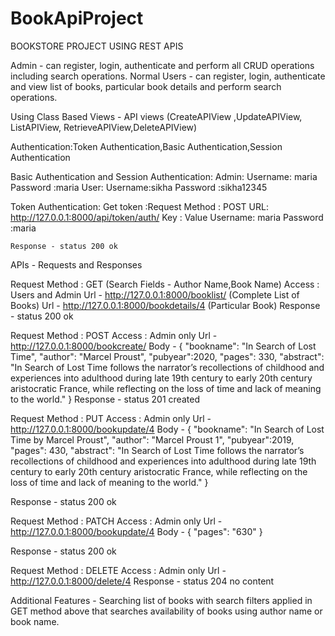 # BookApiProject
BOOKSTORE PROJECT USING REST APIS

Admin - can register, login, authenticate and perform all CRUD operations including search operations.
Normal Users - can register, login, authenticate and view list of books, particular book details and perform search operations.

Using Class Based Views - API views
(CreateAPIView ,UpdateAPIView, ListAPIView, RetrieveAPIView,DeleteAPIView)

Authentication:Token Authentication,Basic Authentication,Session Authentication

Basic Authentication and Session Authentication:
Admin:
	Username: maria
Password :maria
User:
	Username:sikha
	Password :sikha12345

Token Authentication:
Get token :Request Method : POST
URL: http://127.0.0.1:8000/api/token/auth/ 
Key           : Value
Username: maria
Password :maria

	Response - status 200 ok

APIs - Requests and Responses

Request Method : GET (Search Fields - Author Name,Book Name)
Access : Users and Admin
Url - http://127.0.0.1:8000/booklist/  (Complete List of Books)
Url - http://127.0.0.1:8000/bookdetails/4 (Particular Book)
Response - status 200 ok

Request Method : POST
Access : Admin only
Url - http://127.0.0.1:8000/bookcreate/
Body - 
	{
    "bookname": "In Search of Lost Time",
    "author": "Marcel Proust",
    "pubyear":2020,
    "pages": 330,
    "abstract": "In Search of Lost Time follows the narrator’s recollections of childhood and experiences into adulthood during late 19th century to early 20th century aristocratic France, while reflecting on the loss of time and lack of meaning to the world."
}
Response - status 201 created


Request Method : PUT
Access : Admin only
Url - http://127.0.0.1:8000/bookupdate/4
Body - 
	{
    "bookname": "In Search of Lost Time by Marcel Proust",
    "author": "Marcel Proust 1",
    "pubyear":2019,
    "pages": 430,
    "abstract": "In Search of Lost Time follows the narrator’s recollections of childhood and experiences into adulthood during late 19th century to early 20th century aristocratic France, while reflecting on the loss of time and lack of meaning to the world."
}

Response - status 200 ok


Request Method : PATCH
Access : Admin only
Url - http://127.0.0.1:8000/bookupdate/4
Body - {
"pages": "630"
}

Response - status 200 ok




Request Method : DELETE
Access : Admin only
Url - http://127.0.0.1:8000/delete/4
Response - status 204 no content




Additional Features - Searching list of books with search filters applied in GET method above that searches availability of books using author name or book name.

